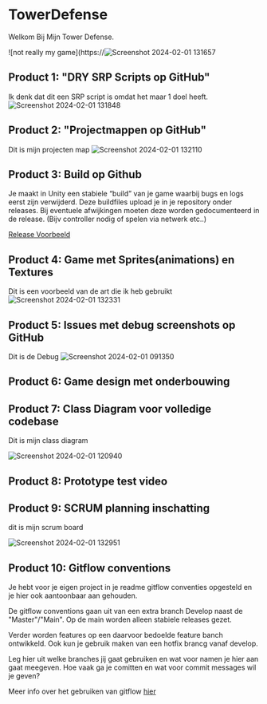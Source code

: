 # TowerDefense    
Welkom Bij Mijn Tower Defense.



![not really my game](https://![Screenshot 2024-02-01 131657](https://github.com/Dylano28/TowerDefense/assets/102656781/8f34e2c8-9cc6-4da9-89d2-83fd15a4452b)


## Product 1: "DRY SRP Scripts op GitHub"
Ik denk dat dit een SRP script is omdat het maar 1 doel heeft.
![Screenshot 2024-02-01 131848](https://github.com/Dylano28/TowerDefense/assets/102656781/a3259307-eac1-4359-b735-55f59c18d806)




## Product 2: "Projectmappen op GitHub"

Dit is mijn projecten map
![Screenshot 2024-02-01 132110](https://github.com/Dylano28/TowerDefense/assets/102656781/6c02a412-5407-4032-a8ee-a9f8679a03a5)



## Product 3: Build op Github

Je maakt in Unity een stabiele “build” van je game waarbij bugs en logs eerst zijn verwijderd. Deze buildfiles upload je in je repository onder releases.  Bij eventuele afwijkingen moeten deze worden gedocumenteerd in de release. (Bijv controller nodig of spelen via netwerk etc..) 

[Release Voorbeeld](https://github.com/erwinhenraat/TowerDefenseTemplate/releases)

## Product 4: Game met Sprites(animations) en Textures 

Dit is een voorbeeld van de art die ik heb gebruikt
![Screenshot 2024-02-01 132331](https://github.com/Dylano28/TowerDefense/assets/102656781/7bcc7e99-a842-4ab9-ac11-0c212d5620db)

## Product 5: Issues met debug screenshots op GitHub 

Dit is de Debug
![Screenshot 2024-02-01 091350](https://github.com/Dylano28/TowerDefense/assets/102656781/ef4d4f63-758c-4c55-9701-757172299cef)

## Product 6: Game design met onderbouwing 



## Product 7: Class Diagram voor volledige codebase 


Dit is mijn class diagram

![Screenshot 2024-02-01 120940](https://github.com/Dylano28/TowerDefense/assets/102656781/730ebd2a-2c01-41f3-9969-458bf32bc57e)


## Product 8: Prototype test video


## Product 9: SCRUM planning inschatting 
dit is mijn scrum board

![Screenshot 2024-02-01 132951](https://github.com/Dylano28/TowerDefense/assets/102656781/c00dd288-8a68-485a-9df4-85053e6b0150)

## Product 10: Gitflow conventions

Je hebt voor je eigen project in je readme gitflow conventies opgesteld en je hier ook aantoonbaar aan gehouden. 

De gitflow conventions gaan uit van een extra branch Develop naast de "Master"/"Main". Op de main worden alleen stabiele releases gezet.

Verder worden features op een daarvoor bedoelde feature banch ontwikkeld. Ook kun je gebruik maken van een hotfix brancg vanaf develop.

Leg hier uit welke branches jij gaat gebruiken en wat voor namen je hier aan gaat meegeven. Hoe vaak ga je comitten en wat voor commit messages wil je geven?

Meer info over het gebruiken van gitflow [hier](https://www.atlassian.com/git/tutorials/comparing-workflows/gitflow-workflow)

